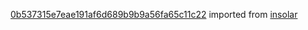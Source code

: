 [0b537315e7eae191af6d689b9b9a56fa65c11c22](https://github.com/insolar/insolar/commit/0b537315e7eae191af6d689b9b9a56fa65c11c22) imported from [insolar](https://github.com/insolar/insolar)
